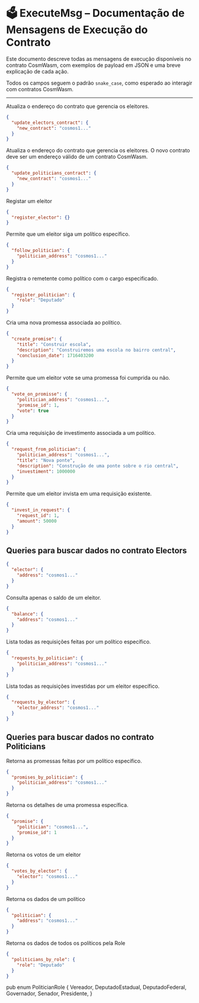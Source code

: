 # 🗳️ ExecuteMsg – Documentação de Mensagens de Execução do Contrato

Este documento descreve todas as mensagens de execução disponíveis no contrato CosmWasm, com exemplos de payload em JSON e uma breve explicação de cada ação.

Todos os campos seguem o padrão `snake_case`, como esperado ao interagir com contratos CosmWasm.

---

Atualiza o endereço do contrato que gerencia os eleitores.

```json
{
  "update_electors_contract": {
    "new_contract": "cosmos1..."
  }
}
```


Atualiza o endereço do contrato que gerencia os eleitores. O novo contrato deve ser um endereço válido de um contrato CosmWasm.
```json
{
  "update_politicians_contract": {
    "new_contract": "cosmos1..."
  }
}
```

Registar um eleitor
```json
{
  "register_elector": {}
}
```

Permite que um eleitor siga um político específico.
```json
{
  "follow_politician": {
    "politician_address": "cosmos1..."
  }
}
```

Registra o remetente como político com o cargo especificado.
```json
{
  "register_politician": {
    "role": "Deputado"
  }
}
```


Cria uma nova promessa associada ao político.
```json
{
  "create_promise": {
    "title": "Construir escola",
    "description": "Construiremos uma escola no bairro central",
    "conclusion_date": 1716403200
  }
}
```

Permite que um eleitor vote se uma promessa foi cumprida ou não.
```json
{
  "vote_on_promisse": {
    "politician_address": "cosmos1...",
    "promise_id": 1,
    "vote": true
  }
}
```

Cria uma requisição de investimento associada a um político.
```json
{
  "request_from_politician": {
    "politician_address": "cosmos1...",
    "title": "Nova ponte",
    "description": "Construção de uma ponte sobre o rio central",
    "investiment": 1000000
  }
}
```

Permite que um eleitor invista em uma requisição existente.
```json
{
  "invest_in_request": {
    "request_id": 1,
    "amount": 50000
  }
}
```

## Queries para buscar dados no contrato Electors
```json
{
  "elector": {
    "address": "cosmos1..."
  }
}
```

Consulta apenas o saldo de um eleitor.
```json
{
  "balance": {
    "address": "cosmos1..."
  }
}
```

Lista todas as requisições feitas por um político específico.
```json
{
  "requests_by_politician": {
    "politician_address": "cosmos1..."
  }
}
```

Lista todas as requisições investidas por um eleitor específico.
```json
{
  "requests_by_elector": {
    "elector_address": "cosmos1..."
  }
}
```

## Queries para buscar dados no contrato Politicians

Retorna as promessas feitas por um político específico.
```json
{
  "promises_by_politician": {
    "politician_address": "cosmos1..."
  }
}
```

Retorna os detalhes de uma promessa específica.
```json
{
  "promise": {
    "politician": "cosmos1...",
    "promise_id": 1
  }
}
```

Retorna os votos de um eleitor
```json
{
  "votes_by_elector": {
    "elector": "cosmos1..."
  }
}
```

Retorna os dados de um político
```json
{
  "politician": {
    "address": "cosmos1..."
  }
}
```

Retorna os dados de todos os políticos pela Role
```json
{
  "politicians_by_role": {
    "role": "Deputado"
  }
}
```

pub enum PoliticianRole {
    Vereador,
    DeputadoEstadual,
    DeputadoFederal,
    Governador,
    Senador,
    Presidente,
}